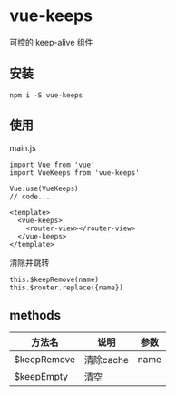 # vue-keeps

可控的 keep-alive 组件

## 安装

```
npm i -S vue-keeps
```

## 使用

main.js
```
import Vue from 'vue'
import VueKeeps from 'vue-keeps'

Vue.use(VueKeeps)
// code...
```


```
<template>
  <vue-keeps>
    <router-view></router-view>
  </vue-keeps>
</template>
```

清除并跳转

```
this.$keepRemove(name)
this.$router.replace({name})
```


## methods

| 方法名    | 说明     | 参数     | 
| -------- | -------- | -------   |
| $keepRemove   | 清除cache  | name |  
| $keepEmpty   | 清空  |  |  
